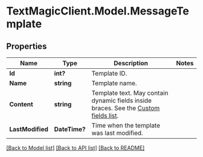 # TextMagicClient.Model.MessageTemplate
## Properties

Name | Type | Description | Notes
------------ | ------------- | ------------- | -------------
**Id** | **int?** | Template ID. | 
**Name** | **string** | Template name. | 
**Content** | **string** | Template text. May contain dynamic fields inside braces. See the [Custom fields list](https://docs.textmagic.com/#tag/Templates/Custom-fields-list-(Merge-dynamic-fields)). | 
**LastModified** | **DateTime?** | Time when the template was last modified. | 

[[Back to Model list]](../README.md#documentation-for-models) [[Back to API list]](../README.md#documentation-for-api-endpoints) [[Back to README]](../README.md)

